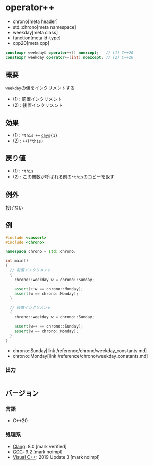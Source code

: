 # operator++
* chrono[meta header]
* std::chrono[meta namespace]
* weekday[meta class]
* function[meta id-type]
* cpp20[meta cpp]

```cpp
constexpr weekday& operator++() noexcept;   // (1) C++20
constexpr weekday operator++(int) noexcept; // (2) C++20
```

## 概要
`weekday`の値をインクリメントする

- (1) : 前置インクリメント
- (2) : 後置インクリメント


## 効果
- (1) : `*this +=` [`days`](/reference/chrono/duration_aliases.md)`{1}`
- (2) : `++(*this)`


## 戻り値
- (1) : `*this`
- (2) : この関数が呼ばれる前の`*this`のコピーを返す


## 例外
投げない


## 例
```cpp example
#include <cassert>
#include <chrono>

namespace chrono = std::chrono;

int main()
{
  // 前置インクリメント
  {
    chrono::weekday w = chrono::Sunday;

    assert(++w == chrono::Monday);
    assert(w == chrono::Monday);
  }

  // 後置インクリメント
  {
    chrono::weekday w = chrono::Sunday;

    assert(w++ == chrono::Sunday);
    assert(w == chrono::Monday);
  }
}
```
* chrono::Sunday[link /reference/chrono/weekday_constants.md]
* chrono::Monday[link /reference/chrono/weekday_constants.md]

### 出力
```
```

## バージョン
### 言語
- C++20

### 処理系
- [Clang](/implementation.md#clang): 8.0 [mark verified]
- [GCC](/implementation.md#gcc): 9.2 [mark noimpl]
- [Visual C++](/implementation.md#visual_cpp): 2019 Update 3 [mark noimpl]
